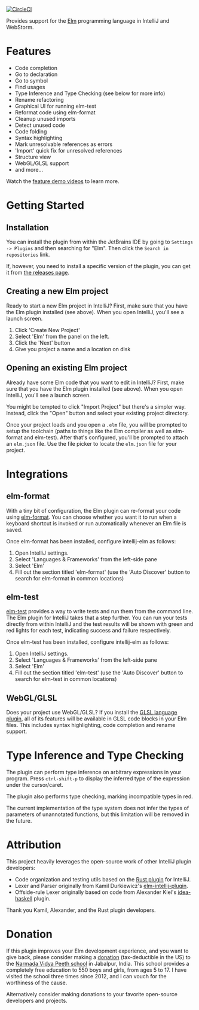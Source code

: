 [![CircleCI](https://circleci.com/gh/klazuka/intellij-elm.svg?style=svg)](https://circleci.com/gh/klazuka/intellij-elm)

Provides support for the [Elm](http://elm-lang.org) programming language in IntelliJ and WebStorm.


# Features 

* Code completion
* Go to declaration
* Go to symbol
* Find usages
* Type Inference and Type Checking (see below for more info)
* Rename refactoring
* Graphical UI for running elm-test
* Reformat code using elm-format
* Cleanup unused imports
* Detect unused code
* Code folding
* Syntax highlighting
* Mark unresolvable references as errors
* 'Import' quick fix for unresolved references
* Structure view
* WebGL/GLSL support
* and more...

Watch the [feature demo videos](https://klazuka.github.io/intellij-elm/) to learn more.


# Getting Started

## Installation

You can install the plugin from within the JetBrains IDE by going to `Settings -> Plugins` and then searching for "Elm". Then click the `Search in repositories` link.

If, however, you need to install a specific version of the plugin, you can get it from [the releases page](https://github.com/klazuka/intellij-elm/releases).


## Creating a new Elm project

Ready to start a new Elm project in IntelliJ? First, make sure that you have the Elm plugin installed (see above). When you open IntelliJ, you'll see a launch screen.

1. Click 'Create New Project'
2. Select 'Elm' from the panel on the left.
3. Click the 'Next' button
4. Give you project a name and a location on disk


## Opening an existing Elm project

Already have some Elm code that you want to edit in IntelliJ? First, make sure that you have the Elm plugin installed (see above). When you open IntelliJ, you'll see a launch screen.

You might be tempted to click "Import Project" but there's a simpler way. Instead, click the "Open" button and select your existing project directory.

Once your project loads and you open a `.elm` file, you will be prompted to setup the toolchain (paths to things like the Elm compiler as well as elm-format and elm-test). After that's configured, you'll be prompted to attach an `elm.json` file. Use the file picker to locate the `elm.json` file for your project.


# Integrations

## elm-format

With a tiny bit of configuration, the Elm plugin can re-format your code using [elm-format](https://github.com/avh4/elm-format). You can choose whether you want it to run when a keyboard shortcut is invoked or run automatically whenever an Elm file is saved.

Once elm-format has been installed, configure intellij-elm as follows:

1. Open IntelliJ settings.
2. Select 'Languages & Frameworks' from the left-side pane
3. Select 'Elm'
4. Fill out the section titled 'elm-format' (use the 'Auto Discover' button to search for elm-format in common locations) 


## elm-test

[elm-test](https://github.com/elm-explorations/test) provides a way to write tests and run them from the command line. The Elm plugin for IntelliJ takes that a step further. You can run your tests directly from within IntelliJ and the test results will be shown with green and red lights for each test, indicating success and failure respectively.

Once elm-test has been installed, configure intellij-elm as follows:

1. Open IntelliJ settings.
2. Select 'Languages & Frameworks' from the left-side pane
3. Select 'Elm'
4. Fill out the section titled 'elm-test' (use the 'Auto Discover' button to search for elm-test in common locations) 


## WebGL/GLSL

Does your project use WebGL/GLSL? If you install the [GLSL language plugin](https://plugins.jetbrains.com/plugin/6993-glsl-support), all of its features will be available in GLSL code blocks in your Elm files. This includes syntax highlighting, code completion and rename support.



# Type Inference and Type Checking

The plugin can perform type inference on arbitrary expressions in your program. Press `ctrl-shift-p` to display the inferred type of the expression under the cursor/caret.

The plugin also performs type checking, marking incompatible types in red.

The current implementation of the type system does not infer the types of parameters of unannotated
functions, but this limitation will be removed in the future.


# Attribution

This project heavily leverages the open-source work of other IntelliJ plugin developers:

* Code organization and testing utils based on the [Rust plugin](https://github.com/intellij-rust/intellij-rust) for IntelliJ. 
* Lexer and Parser originally from Kamil Durkiewicz's [elm-intellij-plugin](https://github.com/durkiewicz/elm-plugin).
* Offside-rule Lexer originally based on code from Alexander Kiel's [idea-haskell](https://github.com/alexanderkiel/idea-haskell) plugin.

Thank you Kamil, Alexander, and the Rust plugin developers.


# Donation

If this plugin improves your Elm development experience, and you want to give back, please consider making a [donation](http://www.brahmrishiyoga.org/donate) (tax-deductible in the US) to the [Narmada Vidya Peeth school](http://www.brahmrishiyoga.org/jabalpur_school/photo_gallery) in Jabalpur, India. This school provides a completely free education to 550 boys and girls, from ages 5 to 17. I have visited the school three times since 2012, and I can vouch for the worthiness of the cause.

Alternatively consider making donations to your favorite open-source developers and projects.
